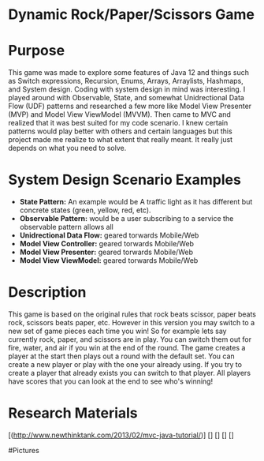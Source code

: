 # Dynamic Rock/Paper/Scissors Game

# Purpose
This game was made to explore some features of Java 12 and things such as Switch expressions, Recursion, Enums, Arrays, Arraylists, 
Hashmaps, and System design. Coding with system design in mind was interesting. I played around with Observable, State, and somewhat 
Unidrectional Data Flow (UDF) patterns and researched a few more like Model View Presenter (MVP) and Model View ViewModel (MVVM). Then 
came to MVC and realized that it was best suited for my code scenario. I knew certain patterns would play better with others and 
certain languages but this project made me realize to what extent that really meant. It really just depends on what you need to solve.

# System Design Scenario Examples 
- **State Pattern:** An example would be A traffic light as it has different but concrete states (green, yellow, red, etc).
- **Observable Pattern:** would be a user subscribing to a service the observable pattern allows all 
- **Unidrectional Data Flow:** geared torwards Mobile/Web
- **Model View Controller:** geared torwards Mobile/Web
- **Model View Presenter:** geared torwards Mobile/Web
- **Model View ViewModel:** geared torwards Mobile/Web

# Description
This game is based on the original rules that rock beats scissor, paper beats rock, scissors beats paper, etc. However in this version
you may switch to a new set of game pieces each time you win! So for example lets say currently rock, paper, and scissors are in play. You 
can switch them out for fire, water, and air if you win at the end of the round. The game creates a player at the start then plays out a 
round with the default set. You can create a new player or play with the one your already using. If you try to create a player that 
already exists you can switch to that player. All players have scores that you can look at the end to see who's winning!

# Research Materials
[(http://www.newthinktank.com/2013/02/mvc-java-tutorial/)]
[]
[]
[]
[]

#Pictures

